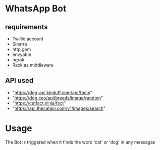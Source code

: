 # WhatsApp Bot
## requirements 
 - Twillio account
 - Sinatra
 - http gem
 - envyable
 - ngrok
 - Rack as middleware
## API used
 - "https://dog-api.kinduff.com/api/facts"
 - "https://dog.ceo/api/breeds/image/random"
 - "https://catfact.ninja/fact"
 - "https://api.thecatapi.com/v1/images/search"

# Usage
The Bot is triggered when it finds the word 'cat' or 'dog' in any messages




